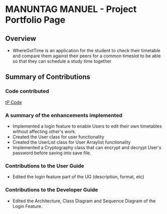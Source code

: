 # MANUNTAG MANUEL - Project Portfolio Page

## Overview
- WhereGotTime is an application for the student to check their timetable and compare them against their peers for a 
common timeslot to be able so that they can schedule a study time together

## Summary of Contributions
### Code contributed
[tP Code](https://nus-cs2113-ay2021s1.github.io/tp-dashboard/#breakdown=true&search=manuelmanuntag96&sort=groupTitle&sortWithin=title&since=2020-09-27&timeframe=commit&mergegroup=&groupSelect=groupByRepos&checkedFileTypes=docs~functional-code~test-code~other)

### A summary of the enhancements implemented
- Implemented a login feature to enable Users to edit their own timetables without affecting other's work.
- Created the User class for user functionality
- Created the UserList class for User Arraylist functionality
- Implemented a Cryptography class that can encrypt and decrypt User's password before saving into save file.

### Contributions to the User Guide
- Edited the login feature part of the UG (description, format, etc)

### Contributions to the Developer Guide 
- Edited the Architecture, Class Diagram and Sequence Diagram of the Login Feature.	